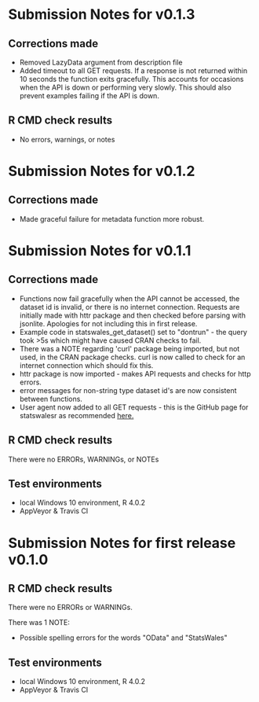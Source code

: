 # Submission Notes for v0.1.3

## Corrections made
* Removed LazyData argument from description file
* Added timeout to all GET requests. If a response is not returned within 10 seconds the function exits gracefully. This accounts for occasions when the API is down or performing very slowly. This should also prevent examples failing if the API is down. 

## R CMD check results
* No errors, warnings, or notes

# Submission Notes for v0.1.2

## Corrections made

* Made graceful failure for metadata function more robust. 

# Submission Notes for v0.1.1

## Corrections made

* Functions now fail gracefully when the API cannot be accessed, the dataset id is invalid, or there is no internet connection. Requests are initially made with httr package and then checked before parsing with jsonlite. Apologies for not including this in first release.
* Example code in statswales_get_dataset() set to "dontrun" - the query took >5s which might have caused CRAN checks to fail.
* There was a NOTE regarding 'curl' package being imported, but not used, in the CRAN package checks. curl is now called to check for an internet connection which should fix this.
* httr package is now imported - makes API requests and checks for http errors.
* error messages for non-string type dataset id's are now consistent between functions.
* User agent now added to all GET requests - this is the GitHub page for statswalesr as recommended [here.](https://cran.r-project.org/web/packages/httr/vignettes/api-packages.html)

## R CMD check results
There were no ERRORs, WARNINGs, or NOTEs

## Test environments
* local Windows 10 environment, R 4.0.2
* AppVeyor & Travis CI



# Submission Notes for first release v0.1.0

## R CMD check results
There were no ERRORs or WARNINGs. 

There was 1 NOTE:

* Possible spelling errors for the words "OData" and "StatsWales"

## Test environments
* local Windows 10 environment, R 4.0.2
* AppVeyor & Travis CI
